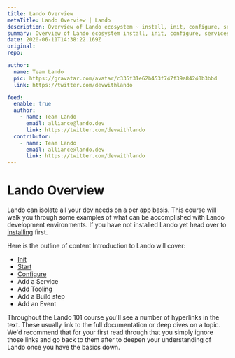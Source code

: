 ```yaml
---
title: Lando Overview
metaTitle: Lando Overview | Lando
description: Overview of Lando ecosystem ~ install, init, configure, services, tooling, build steps, and events.
summary: Overview of Lando ecosystem install, init, configure, services, tooling, build steps, and events.
date: 2020-06-11T14:38:22.169Z
original: 
repo: 

author:
  name: Team Lando
  pic: https://gravatar.com/avatar/c335f31e62b453f747f39a84240b3bbd
  link: https://twitter.com/devwithlando

feed:
  enable: true
  author:
    - name: Team Lando
      email: alliance@lando.dev
      link: https://twitter.com/devwithlando
  contributor:
    - name: Team Lando
      email: alliance@lando.dev
      link: https://twitter.com/devwithlando
---
```


# Lando Overview

<GuideHeader test="" name="Team Lando" pic="https://gravatar.com/avatar/c335f31e62b453f747f39a84240b3bbd" link="https://twitter.com/devwithlando" />
<YouTube url="" />

Lando can isolate all your dev needs on a per app basis. This course will walk you through some examples of what can be accomplished with Lando development environments. If you have not installed Lando yet head over to [installing](/basics/installation) first.

Here is the outline of content Introduction to Lando will cover:

* [Init](/guides/lando-101/lando-init)
* [Start](/guides/lando-101/lando-start)
* [Configure](/guides/lando-101/lando-config)
* Add a Service
* Add Tooling
* Add a Build step
* Add an Event

Throughout the Lando 101 course you'll see a number of hyperlinks in the text. These usually link to the full documentation or deep dives on a topic. We'd recommend that for your first read through that you simply ignore those links and go back to them after to deepen your understanding of Lando once you have the basics down.

<GuideFooter test="" original="" repo=""/>
<Newsletter />
